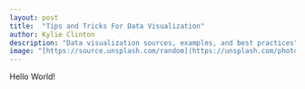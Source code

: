 ```yaml
---
layout: post
title:  "Tips and Tricks For Data Visualization"
author: Kylie Clinton
description: "Data visualization sources, examples, and best practices"
image: "[https://source.unsplash.com/random](https://unsplash.com/photos/a-snow-covered-mountain-with-a-pink-sky-in-the-background-fj8VUuDl1Rs)https://unsplash.com/photos/a-snow-covered-mountain-with-a-pink-sky-in-the-background-fj8VUuDl1Rs"
--- 
```

Hello World!
